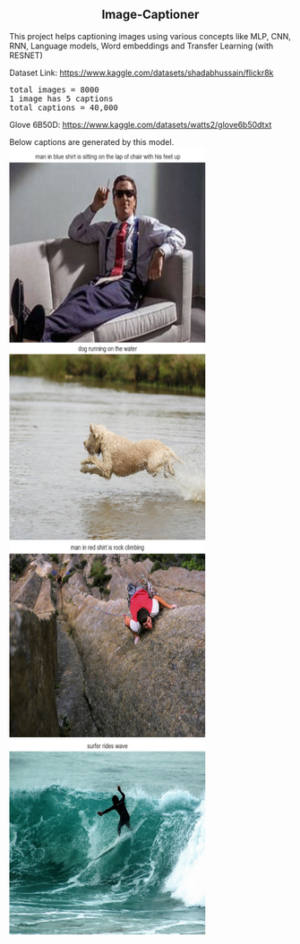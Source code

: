 <div align="center">
 <h2> Image-Captioner </h2>
</div>

This project helps captioning images using various concepts like MLP, CNN, RNN, Language models, Word embeddings and Transfer Learning (with RESNET)

Dataset Link: https://www.kaggle.com/datasets/shadabhussain/flickr8k   

<pre>total images = 8000
1 image has 5 captions
total captions = 40,000
</pre>

Glove 6B50D: https://www.kaggle.com/datasets/watts2/glove6b50dtxt

Below captions are generated by this model.
<br>
<img src="images/demo1.png" alt="Logo" width="350" height="350">
<img src="images/demo2.png" alt="Logo" width="350" height="350">
<img src="images/demo3.png" alt="Logo" width="350" height="350">
<img src="images/demo4.png" alt="Logo" width="350" height="350">
